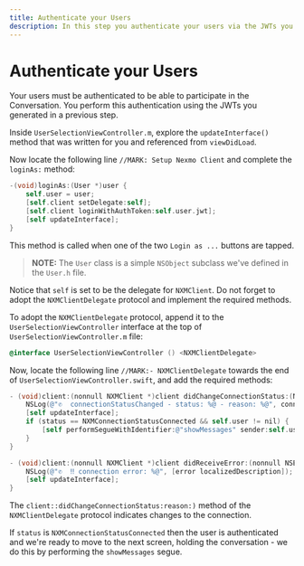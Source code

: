 ```yaml
---
title: Authenticate your Users
description: In this step you authenticate your users via the JWTs you created earlier
---
```


# Authenticate your Users

Your users must be authenticated to be able to participate in the Conversation. You perform this authentication using the JWTs you generated in a previous step.

Inside `UserSelectionViewController.m`, explore the `updateInterface()` method that was written for you and referenced from `viewDidLoad`.

Now locate the following line `//MARK: Setup Nexmo Client` and complete the `loginAs:` method:

```objective-c
-(void)loginAs:(User *)user {
    self.user = user;
    [self.client setDelegate:self];
    [self.client loginWithAuthToken:self.user.jwt];
    [self updateInterface];
}
```

This method is called when one of the two `Login as ...` buttons are tapped.

> **NOTE:** The `User` class is a simple `NSObject` subclass we've defined in the `User.h` file.

Notice that `self` is set to be the delegate for `NXMClient`. Do not forget to adopt the `NXMClientDelegate` protocol and implement the required methods.

To adopt the `NXMClientDelegate` protocol, append it to the `UserSelectionViewController` interface at the top of `UserSelectionViewController.m` file:

```objective-c
@interface UserSelectionViewController () <NXMClientDelegate>
```

Now, locate the following line `//MARK:- NXMClientDelegate` towards the end of `UserSelectionViewController.swift`, and add the required methods:

```objective-c
- (void)client:(nonnull NXMClient *)client didChangeConnectionStatus:(NXMConnectionStatus)status reason:(NXMConnectionStatusReason)reason {
    NSLog(@"✆  connectionStatusChanged - status: %@ - reason: %@", connectionStatusDescription(status), connectionStatusReasonDescription(reason));
    [self updateInterface];
    if (status == NXMConnectionStatusConnected && self.user != nil) {
        [self performSegueWithIdentifier:@"showMessages" sender:self.user];
    }
}

- (void)client:(nonnull NXMClient *)client didReceiveError:(nonnull NSError *)error {
    NSLog(@"✆  ‼️ connection error: %@", [error localizedDescription]);
    [self updateInterface];
}
```

The `client::didChangeConnectionStatus:reason:)` method of the `NXMClientDelegate` protocol indicates changes to the connection. 

If `status` is `NXMConnectionStatusConnected` then the user is authenticated and we're ready to move to the next screen, holding the conversation - we do this by performing the `showMessages` segue. 

